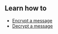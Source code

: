 ## Learn how to

 - [Encrypt a message](topics/tool-3-enigmail/2-encrypt-decrypt/3-1-learn.md)
 - [Decrypt a message](topics/tool-3-enigmail/2-encrypt-decrypt/3-2-learn.md)

